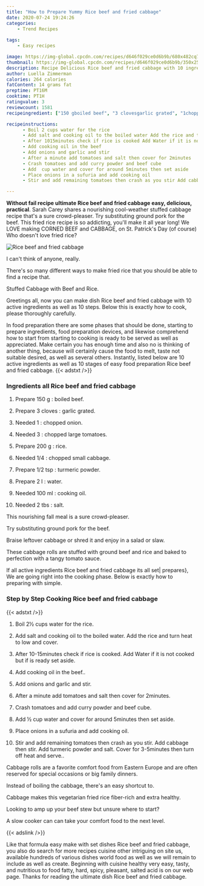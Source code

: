 ```yaml
---
title: "How to Prepare Yummy Rice beef and fried cabbage"
date: 2020-07-24 19:24:26
categories:
    - Trend Recipes
    
tags:
    - Easy recipes

image: https://img-global.cpcdn.com/recipes/d646f029ce0d6b9b/680x482cq70/rice-beef-and-fried-cabbage-recipe-main-photo.jpg
thumbnail: https://img-global.cpcdn.com/recipes/d646f029ce0d6b9b/350x250cq70/rice-beef-and-fried-cabbage-recipe-main-photo.jpg
description: Recipe Delicious Rice beef and fried cabbage with 10 ingredients and 10 stages of easy cooking.
author: Luella Zimmerman
calories: 264 calories
fatContent: 14 grams fat
preptime: PT16M
cooktime: PT1H
ratingvalue: 3
reviewcount: 1581
recipeingredient: ["150 gboiled beef", "3 clovesgarlic grated", "1chopped onion", "3chopped large tomatoes", "200 grice", "1/4chopped small cabbage", "1/2 tspturmeric powder", "2 lwater", "100 mlcooking oil", "2 tbssalt"]

recipeinstructions: 
      - Boil 2 cups water for the rice 
      - Add salt and cooking oil to the boiled water Add the rice and turn heat to low and cover 
      - After 1015minutes check if rice is cooked Add Water if it is not cooked but if is ready set aside 
      - Add cooking oil in the beef 
      - Add onions and garlic and stir 
      - After a minute add tomatoes and salt then cover for 2minutes 
      - Crash tomatoes and add curry powder and beef cube 
      - Add  cup water and cover for around 5minutes then set aside 
      - Place onions in a sufuria and add cooking oil 
      - Stir and add remaining tomatoes then crash as you stir Add cabbage then stir Add turmeric powder and salt Cover for 35minutes then turn off heat and serve

---
```




**Without fail recipe ultimate Rice beef and fried cabbage easy, delicious, practical**. Sarah Carey shares a nourishing cool-weather stuffed cabbage recipe that&#39;s a sure crowd-pleaser. Try substituting ground pork for the beef. This fried rice recipe is so addicting, you&#39;ll make it all year long! We LOVE making CORNED BEEF and CABBAGE, on St. Patrick&#39;s Day (of course) Who doesn&#39;t love fried rice?


![Rice beef and fried cabbage](https://img-global.cpcdn.com/recipes/d646f029ce0d6b9b/680x482cq70/rice-beef-and-fried-cabbage-recipe-main-photo.jpg "Rice beef and fried cabbage")



I can&#39;t think of anyone, really.

There&#39;s so many different ways to make fried rice that you should be able to find a recipe that.

Stuffed Cabbage with Beef and Rice.


Greetings all, now you can make dish Rice beef and fried cabbage with 10 active ingredients as well as 10 steps. Below this is exactly how to cook, please thoroughly carefully.

In food preparation there are some phases that should be done, starting to prepare ingredients, food preparation devices, and likewise comprehend how to start from starting to cooking is ready to be served as well as appreciated. Make certain you has enough time and also no is thinking of another thing, because will certainly cause the food to melt, taste not suitable desired, as well as several others. Instantly, listed below are 10 active ingredients as well as 10 stages of easy food preparation Rice beef and fried cabbage.
{{< adstxt />}}

### Ingredients all Rice beef and fried cabbage


1. Prepare 150 g : boiled beef.

1. Prepare 3 cloves : garlic grated.

1. Needed 1 : chopped onion.

1. Needed 3 : chopped large tomatoes.

1. Prepare 200 g : rice.

1. Needed 1/4 : chopped small cabbage.

1. Prepare 1/2 tsp : turmeric powder.

1. Prepare 2 l : water.

1. Needed 100 ml : cooking oil.

1. Needed 2 tbs : salt.


This nourishing fall meal is a sure crowd-pleaser.

Try substituting ground pork for the beef.

Braise leftover cabbage or shred it and enjoy in a salad or slaw.

These cabbage rolls are stuffed with ground beef and rice and baked to perfection with a tangy tomato sauce.


If all active ingredients Rice beef and fried cabbage its all set| prepares}, We are going right into the cooking phase. Below is exactly how to preparing with simple.

### Step by Step Cooking Rice beef and fried cabbage

{{< adstxt />}}


1. Boil 2½ cups water for the rice.



1. Add salt and cooking oil to the boiled water. Add the rice and turn heat to low and cover.



1. After 10-15minutes check if rice is cooked. Add Water if it is not cooked but if is ready set aside.



1. Add cooking oil in the beef..



1. Add onions and garlic and stir.



1. After a minute add tomatoes and salt then cover for 2minutes.



1. Crash tomatoes and add curry powder and beef cube.



1. Add ½ cup water and cover for around 5minutes then set aside.



1. Place onions in a sufuria and add cooking oil.



1. Stir and add remaining tomatoes then crash as you stir. Add cabbage then stir. Add turmeric powder and salt. Cover for 3-5minutes then turn off heat and serve..




Cabbage rolls are a favorite comfort food from Eastern Europe and are often reserved for special occasions or big family dinners.

Instead of boiling the cabbage, there&#39;s an easy shortcut to.

Cabbage makes this vegetarian fried rice fiber-rich and extra healthy.

Looking to amp up your beef stew but unsure where to start?

A slow cooker can can take your comfort food to the next level.


{{< adslink />}}

Like that formula easy make with set dishes Rice beef and fried cabbage, you also do search for more recipes cuisine other intriguing on site us, available hundreds of various dishes world food as well as we will remain to include as well as create. Beginning with cuisine healthy very easy, tasty, and nutritious to food fatty, hard, spicy, pleasant, salted acid is on our web page. Thanks for reading the ultimate dish Rice beef and fried cabbage.
